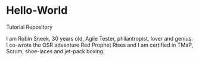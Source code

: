 # Hello-World
Tutorial Repository

I am Robin Sneek, 30 years old, Agile Tester, philantropist, lover and genius. I co-wrote the OSR adventure Red Prophet Rises and I am certified in TMaP, Scrum, shoe-laces and jet-pack boxing. 
